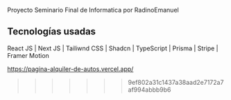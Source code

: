 Proyecto Seminario Final de Informatica por RadinoEmanuel

##  Tecnologías usadas

React JS | Next JS | Tailiwnd CSS | Shadcn | TypeScript | Prisma | Stripe | Framer Motion 


https://pagina-alquiler-de-autos.vercel.app/

>>>>>>> 9ef802a31c1437a38aad2e7172a7af994abbb9b6
